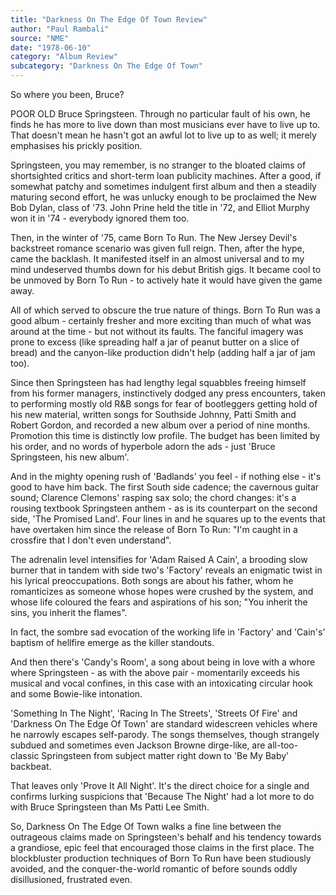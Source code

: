```yaml
---
title: "Darkness On The Edge Of Town Review"
author: "Paul Rambali"
source: "NME"
date: "1978-06-10"
category: "Album Review"
subcategory: "Darkness On The Edge Of Town"
---
```


So where you been, Bruce?

POOR OLD Bruce Springsteen. Through no particular fault of his own, he finds he has more to live down than most musicians ever have to live up to. That doesn't mean he hasn't got an awful lot to live up to as well; it merely emphasises his prickly position.

Springsteen, you may remember, is no stranger to the bloated claims of shortsighted critics and short-term loan publicity machines. After a good, if somewhat patchy and sometimes indulgent first album and then a steadily maturing second effort, he was unlucky enough to be proclaimed the New Bob Dylan, class of '73. John Prine held the title in '72, and Elliot Murphy won it in '74 - everybody ignored them too.

Then, in the winter of '75, came Born To Run. The New Jersey Devil's backstreet romance scenario was given full reign. Then, after the hype, came the backlash. It manifested itself in an almost universal and to my mind undeserved thumbs down for his debut British gigs. It became cool to be unmoved by Born To Run - to actively hate it would have given the game away.

All of which served to obscure the true nature of things. Born To Run was a good album - certainly fresher and more exciting than much of what was around at the time - but not without its faults. The fanciful imagery was prone to excess (like spreading half a jar of peanut butter on a slice of bread) and the canyon-like production didn't help (adding half a jar of jam too).

Since then Springsteen has had lengthy legal squabbles freeing himself from his former managers, instinctively dodged any press encounters, taken to performing mostly old R&B songs for fear of bootleggers getting hold of his new material, written songs for Southside Johnny, Patti Smith and Robert Gordon, and recorded a new album over a period of nine months. Promotion this time is distinctly low profile. The budget has been limited by his order, and no words of hyperbole adorn the ads - just 'Bruce Springsteen, his new album'.

And in the mighty opening rush of 'Badlands' you feel - if nothing else - it's good to have him back. The first South side cadence; the cavernous guitar sound; Clarence Clemons' rasping sax solo; the chord changes: it's a rousing textbook Springsteen anthem - as is its counterpart on the second side, 'The Promised Land'. Four lines in and he squares up to the events that have overtaken him since the release of Born To Run: "I'm caught in a crossfire that I don't even understand".

The adrenalin level intensifies for 'Adam Raised A Cain', a brooding slow burner that in tandem with side two's 'Factory' reveals an enigmatic twist in his lyrical preoccupations. Both songs are about his father, whom he romanticizes as someone whose hopes were crushed by the system, and whose life coloured the fears and aspirations of his son; "You inherit the sins, you inherit the flames".

In fact, the sombre sad evocation of the working life in 'Factory' and 'Cain's' baptism of hellfire emerge as the killer standouts.

And then there's 'Candy's Room', a song about being in love with a whore where Springsteen - as with the above pair - momentarily exceeds his musical and vocal confines, in this case with an intoxicating circular hook and some Bowie-like intonation.

'Something In The Night', 'Racing In The Streets', 'Streets Of Fire' and 'Darkness On The Edge Of Town' are standard widescreen vehicles where he narrowly escapes self-parody. The songs themselves, though strangely subdued and sometimes even Jackson Browne dirge-like, are all-too-classic Springsteen from subject matter right down to 'Be My Baby' backbeat.

That leaves only 'Prove It All Night'. It's the direct choice for a single and confirms lurking suspicions that 'Because The Night' had a lot more to do with Bruce Springsteen than Ms Patti Lee Smith.

So, Darkness On The Edge Of Town walks a fine line between the outrageous claims made on Springsteen's behalf and his tendency towards a grandiose, epic feel that encouraged those claims in the first place. The blockbluster production techniques of Born To Run have been studiously avoided, and the conquer-the-world romantic of before sounds oddly disillusioned, frustrated even.